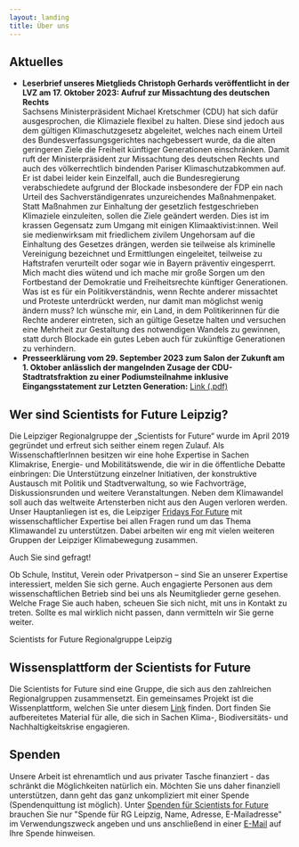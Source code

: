 ```yaml
---
layout: landing
title: Über uns
---
```

<h2>Aktuelles</h2>
<ul>
<li><b>Leserbrief unseres Mietglieds Christoph Gerhards veröffentlicht in der LVZ am 17. Oktober 2023: 
Aufruf zur Missachtung des deutschen Rechts</b><br>
Sachsens Ministerpräsident Michael Kretschmer (CDU) hat sich dafür ausgesprochen, die Klimaziele flexibel zu halten. Diese sind jedoch aus dem gültigen Klimaschutzgesetz abgeleitet, welches
nach einem Urteil des Bundesverfassungsgerichtes nachgebessert wurde, da die alten geringeren Ziele die Freiheit künftiger Generationen einschränken. Damit ruft der Ministerpräsident
zur Missachtung des deutschen Rechts und auch des völkerrechtlich bindenden Pariser Klimaschutzabkommen auf. Er ist dabei leider kein Einzelfall, auch die Bundesregierung verabschiedete aufgrund der Blockade insbesondere der FDP ein nach Urteil des Sachverständigenrates unzureichendes Maßnahmenpaket. Statt Maßnahmen zur Einhaltung der gesetzlich festgeschrieben Klimaziele einzuleiten, sollen die Ziele geändert
werden. Dies ist im krassen Gegensatz zum Umgang mit einigen Klimaaktivist:innen. Weil sie medienwirksam mit friedlichem zivilem Ungehorsam auf die Einhaltung des Gesetzes drängen, werden sie teilweise als kriminelle Vereinigung bezeichnet und Ermittlungen eingeleitet, teilweise zu Haftstrafen verurteilt oder sogar wie in Bayern präventiv eingesperrt. Mich macht dies wütend und ich mache mir große Sorgen um
den Fortbestand der Demokratie und Freiheitsrechte künftiger Generationen. Was ist es für ein Politikverständnis, wenn Rechte anderer missachtet und Proteste unterdrückt werden, nur damit man
möglichst wenig ändern muss? Ich wünsche mir, ein Land, in dem Politikerinnen für die Rechte anderer eintreten, sich an gültige Gesetze halten und versuchen eine Mehrheit zur Gestaltung des notwendigen Wandels zu gewinnen, statt durch Blockade ein gutes Leben auch für zukünftige Generationen zu verhindern.  
</li> 
<li><b>Presseerklärung vom 29. September 2023 zum Salon der Zukunft am 1. Oktober anlässlich der mangelnden Zusage der CDU-Stadtratsfraktion zu einer Podiumsteilnahme inklusive Eingangsstatement zur Letzten Generation:</b> <a target="blank" href="https://s4f-leipzig.de/documents/20230929-Presseerklaerung.pdf">Link (.pdf)</a>
</li>
</ul>

<h2>Wer sind Scientists for Future Leipzig?</h2>

Die Leipziger Regionalgruppe der „Scientists for Future“ wurde im April 2019 gegründet und erfreut sich seither einem regen Zulauf. Als WissenschaftlerInnen besitzen wir eine hohe Expertise in Sachen Klimakrise, Energie- und Mobilitätswende, die wir in die öffentliche Debatte einbringen: Die Unterstützung einzelner Initiativen, der konstruktive Austausch mit Politik und Stadtverwaltung, so wie Fachvorträge, Diskussionsrunden und weitere Veranstaltungen. Neben dem Klimawandel soll auch das weltweite Artensterben nicht aus den Augen verloren werden. Unser Hauptanliegen ist es, die Leipziger <a href="https://fffleipzig.de/" target="blank">Fridays For Future</a> mit wissenschaftlicher Expertise bei allen Fragen rund um das Thema Klimawandel zu unterstützen. Dabei arbeiten wir eng mit vielen weiteren Gruppen der Leipziger Klimabewegung zusammen.

Auch Sie sind gefragt! 

Ob Schule, Institut, Verein oder Privatperson – sind Sie an unserer Expertise interessiert, melden Sie sich gerne. Auch engagierte Personen aus dem wissenschaftlichen Betrieb sind bei uns als Neumitglieder gerne gesehen. Welche Frage Sie auch haben, scheuen Sie sich nicht, mit uns in Kontakt zu treten. Sollte es mal wirklich nicht passen, dann vermitteln wir Sie gerne weiter.

Scientists for Future Regionalgruppe Leipzig


<h2>Wissensplattform der Scientists for Future</h2>

Die Scientists for Future sind eine Gruppe, die sich aus den zahlreichen Regionalgruppen zusammensetzt. Ein gemeinsames Projekt ist die Wissenplattform, welchen Sie unter diesem <a target="blank" href="https://info-de.scientists4future.org/">Link</a> finden. Dort finden Sie aufbereitetes Material für alle, die sich in Sachen Klima-, Biodiversitäts- und Nachhaltigkeitskrise engagieren.  


<h2>Spenden</h2>

Unsere Arbeit ist ehrenamtlich und aus privater Tasche finanziert - das schränkt die Möglichkeiten natürlich ein. Möchten Sie uns daher finanziell unterstützen, dann geht das ganz unkompliziert mit einer Spende (Spendenquittung ist möglich). Unter <a href="https://de.scientists4future.org/ueber-uns/spenden/">Spenden für Scientists for Future</a> brauchen Sie nur "Spende für RG Leipzig, Name, Adresse, E-Mailadresse" im Verwendungszweck angeben und uns anschließend in einer <a href="mailto:leipzig@scientists4future.org">E-Mail</a> auf Ihre Spende hinweisen.
